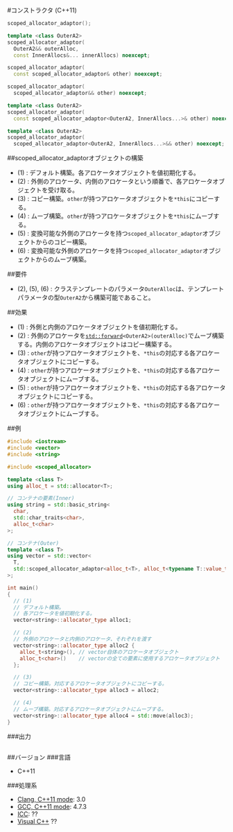 #コンストラクタ (C++11)
```cpp
scoped_allocator_adaptor();                                                 // (1)

template <class OuterA2>
scoped_allocator_adaptor(
  OuterA2&& outerAlloc,
  const InnerAllocs&... innerAllocs) noexcept;                              // (2)

scoped_allocator_adaptor(
  const scoped_allocator_adaptor& other) noexcept;                          // (3)

scoped_allocator_adaptor(
  scoped_allocator_adaptor&& other) noexcept;                               // (4)

template <class OuterA2>
scoped_allocator_adaptor(
  const scoped_allocator_adaptor<OuterA2, InnerAllocs...>& other) noexcept; // (5)

template <class OuterA2>
scoped_allocator_adaptor(
  scoped_allocator_adaptor<OuterA2, InnerAllocs...>&& other) noexcept;      // (6)
```

##scoped_allocator_adaptorオブジェクトの構築
- (1) : デフォルト構築。各アロケータオブジェクトを値初期化する。
- (2) : 外側のアロケータ、内側のアロケータという順番で、各アロケータオブジェクトを受け取る。
- (3) : コピー構築。`other`が持つアロケータオブジェクトを`*this`にコピーする。
- (4) : ムーブ構築。`other`が持つアロケータオブジェクトを`*this`にムーブする。
- (5) : 変換可能な外側のアロケータを持つ`scoped_allocator_adaptor`オブジェクトからのコピー構築。
- (6) : 変換可能な外側のアロケータを持つ`scoped_allocator_adaptor`オブジェクトからのムーブ構築。


##要件
- (2), (5), (6) : クラステンプレートのパラメータ`OuterAlloc`は、テンプレートパラメータの型`OuterA2`から構築可能であること。


##効果
- (1) : 外側と内側のアロケータオブジェクトを値初期化する。
- (2) : 外側のアロケータを[`std::forward`](/reference/utility/forward.md)`<OuterA2>(outerAlloc)`でムーブ構築する。内側のアロケータオブジェクトはコピー構築する。
- (3) : `other`が持つアロケータオブジェクトを、`*this`の対応する各アロケータオブジェクトにコピーする。
- (4) : `other`が持つアロケータオブジェクトを、`*this`の対応する各アロケータオブジェクトにムーブする。
- (5) : `other`が持つアロケータオブジェクトを、`*this`の対応する各アロケータオブジェクトにコピーする。
- (6) : `other`が持つアロケータオブジェクトを、`*this`の対応する各アロケータオブジェクトにムーブする。



##例
```cpp
#include <iostream>
#include <vector>
#include <string>

#include <scoped_allocator>

template <class T>
using alloc_t = std::allocator<T>;

// コンテナの要素(Inner)
using string = std::basic_string<
  char,
  std::char_traits<char>,
  alloc_t<char>
>;

// コンテナ(Outer)
template <class T>
using vector = std::vector<
  T,
  std::scoped_allocator_adaptor<alloc_t<T>, alloc_t<typename T::value_type>>
>;

int main()
{
  // (1)
  // デフォルト構築。
  // 各アロケータを値初期化する。
  vector<string>::allocator_type alloc1;

  // (2)
  // 外側のアロケータと内側のアロケータ、それぞれを渡す
  vector<string>::allocator_type alloc2 {
    alloc_t<string>(), // vector自体のアロケータオブジェクト
    alloc_t<char>()    // vectorの全ての要素に使用するアロケータオブジェクト
  };

  // (3)
  // コピー構築。対応するアロケータオブジェクトにコピーする。
  vector<string>::allocator_type alloc3 = alloc2;

  // (4)
  // ムーブ構築。対応するアロケータオブジェクトにムーブする。
  vector<string>::allocator_type alloc4 = std::move(alloc3);
}
```

###出力
```
```

##バージョン
###言語
- C++11

###処理系
- [Clang, C++11 mode](/implementation.md#clang): 3.0
- [GCC, C++11 mode](/implementation.md#gcc): 4.7.3
- [ICC](/implementation.md#icc): ??
- [Visual C++](/implementation.md#visual_cpp) ??
